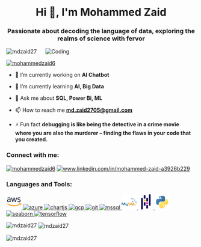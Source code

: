 <h1 align="center">Hi 👋, I'm Mohammed Zaid</h1>
<h3 align="center">Passionate about decoding the language of data, exploring the realms of science with fervor</h3>
<img align="right" alt="Coding" width="400" src="https://assets-global.website-files.com/5c19100c2b50073e6ee69da1/60d35967a853a1b14851703b_All%20the%20data%20(1).gif">
<p align="left"> <img src="https://komarev.com/ghpvc/?username=mdzaid27&label=Profile%20views&color=0e75b6&style=flat" alt="mdzaid27" /> </p>

<p align="left"> <a href="https://twitter.com/mohammedzaid6" target="blank"><img src="https://img.shields.io/twitter/follow/mohammedzaid6?logo=twitter&style=for-the-badge" alt="mohammedzaid6" /></a> </p>

- 🔭 I’m currently working on **AI Chatbot**

- 🌱 I’m currently learning **AI, Big Data**

- 💬 Ask me about **SQL, Power Bi, ML**

- 📫 How to reach me **md.zaid2705@gmail.com**

- ⚡ Fun fact **debugging is like being the detective in a crime movie where you are also the murderer – finding the flaws in your code that you created.**

<h3 align="left">Connect with me:</h3>
<p align="left">
<a href="https://twitter.com/mohammedzaid6" target="blank"><img align="center" src="https://raw.githubusercontent.com/rahuldkjain/github-profile-readme-generator/master/src/images/icons/Social/twitter.svg" alt="mohammedzaid6" height="30" width="40" /></a>
<a href="https://linkedin.com/in/www.linkedin.com/in/mohammed-zaid-a3926b229" target="blank"><img align="center" src="https://raw.githubusercontent.com/rahuldkjain/github-profile-readme-generator/master/src/images/icons/Social/linked-in-alt.svg" alt="www.linkedin.com/in/mohammed-zaid-a3926b229" height="30" width="40" /></a>
</p>

<h3 align="left">Languages and Tools:</h3>
<p align="left"> <a href="https://aws.amazon.com" target="_blank" rel="noreferrer"> <img src="https://raw.githubusercontent.com/devicons/devicon/master/icons/amazonwebservices/amazonwebservices-original-wordmark.svg" alt="aws" width="40" height="40"/> </a> <a href="https://azure.microsoft.com/en-in/" target="_blank" rel="noreferrer"> <img src="https://www.vectorlogo.zone/logos/microsoft_azure/microsoft_azure-icon.svg" alt="azure" width="40" height="40"/> </a> <a href="https://www.chartjs.org" target="_blank" rel="noreferrer"> <img src="https://www.chartjs.org/media/logo-title.svg" alt="chartjs" width="40" height="40"/> </a> <a href="https://cloud.google.com" target="_blank" rel="noreferrer"> <img src="https://www.vectorlogo.zone/logos/google_cloud/google_cloud-icon.svg" alt="gcp" width="40" height="40"/> </a> <a href="https://git-scm.com/" target="_blank" rel="noreferrer"> <img src="https://www.vectorlogo.zone/logos/git-scm/git-scm-icon.svg" alt="git" width="40" height="40"/> </a> <a href="https://www.microsoft.com/en-us/sql-server" target="_blank" rel="noreferrer"> <img src="https://www.svgrepo.com/show/303229/microsoft-sql-server-logo.svg" alt="mssql" width="40" height="40"/> </a> <a href="https://www.mysql.com/" target="_blank" rel="noreferrer"> <img src="https://raw.githubusercontent.com/devicons/devicon/master/icons/mysql/mysql-original-wordmark.svg" alt="mysql" width="40" height="40"/> </a> <a href="https://pandas.pydata.org/" target="_blank" rel="noreferrer"> <img src="https://raw.githubusercontent.com/devicons/devicon/2ae2a900d2f041da66e950e4d48052658d850630/icons/pandas/pandas-original.svg" alt="pandas" width="40" height="40"/> </a> <a href="https://www.python.org" target="_blank" rel="noreferrer"> <img src="https://raw.githubusercontent.com/devicons/devicon/master/icons/python/python-original.svg" alt="python" width="40" height="40"/> </a> <a href="https://seaborn.pydata.org/" target="_blank" rel="noreferrer"> <img src="https://seaborn.pydata.org/_images/logo-mark-lightbg.svg" alt="seaborn" width="40" height="40"/> </a> <a href="https://www.tensorflow.org" target="_blank" rel="noreferrer"> <img src="https://www.vectorlogo.zone/logos/tensorflow/tensorflow-icon.svg" alt="tensorflow" width="40" height="40"/> </a> </p>

<p><img align="left" src="https://github-readme-stats.vercel.app/api/top-langs?username=mdzaid27&show_icons=true&locale=en&layout=compact" alt="mdzaid27" /></p>

<p>&nbsp;<img align="center" src="https://github-readme-stats.vercel.app/api?username=mdzaid27&show_icons=true&locale=en" alt="mdzaid27" /></p>

<p><img align="center" src="https://github-readme-streak-stats.herokuapp.com/?user=mdzaid27&" alt="mdzaid27" /></p>
